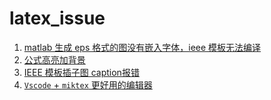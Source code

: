 # latex_issue
1. [matlab 生成 eps 格式的图没有嵌入字体，ieee 模板无法编译](https://github.com/qiaoyl/latex_issue/issues/1)
2. [公式高亮加背景](https://github.com/qiaoyl/latex_issue/issues/2)
3. [IEEE 模板插子图 caption报错](https://github.com/qiaoyl/latex_issue/issues/3)
4. [`Vscode` + `miktex` 更好用的编辑器](https://github.com/qiaoyl/latex_issue/issues/4)

